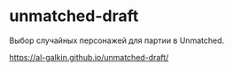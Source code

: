 # unmatched-draft

Выбор случайных персонажей для партии в Unmatched.

https://al-galkin.github.io/unmatched-draft/
